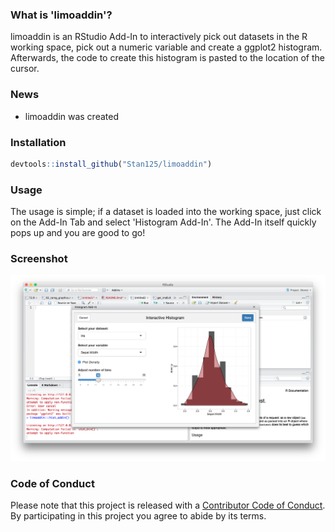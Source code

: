 <!-- README.md is generated from README.Rmd. Please edit that file -->
### What is 'limoaddin'?

limoaddin is an RStudio Add-In to interactively pick out datasets in the R working space, pick out a numeric variable and create a ggplot2 histogram. Afterwards, the code to create this histogram is pasted to the location of the cursor.

### News

-   limoaddin was created

### Installation

``` r
devtools::install_github("Stan125/limoaddin")
```

### Usage

The usage is simple; if a dataset is loaded into the working space, just click on the Add-In Tab and select 'Histogram Add-In'. The Add-In itself quickly pops up and you are good to go!

### Screenshot

![Screenshot](Screenshot.png)

### Code of Conduct

Please note that this project is released with a [Contributor Code of Conduct](CONDUCT.md). By participating in this project you agree to abide by its terms.
